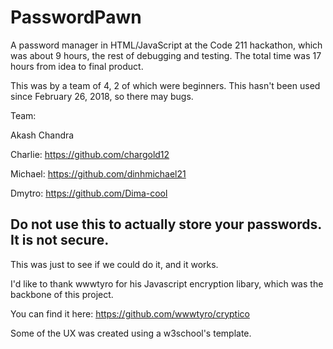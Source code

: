 # PasswordPawn
A password manager in HTML/JavaScript at the Code 211 hackathon, which was about 9 hours, the rest of debugging and testing. The total time was 17 hours from idea to final product.

This was by a team of 4, 2 of which were beginners. This hasn't been used since February 26, 2018, so there may bugs. 


Team:


Akash Chandra


Charlie: https://github.com/chargold12


Michael: https://github.com/dinhmichael21


Dmytro: https://github.com/Dima-cool

## Do not use this to actually store your passwords. It is not secure.  

This was just to see if we could do it, and it works.  

I'd like to thank wwwtyro for his Javascript encryption libary, which was the backbone of this project.

You can find it here:  https://github.com/wwwtyro/cryptico

Some of the UX was created using a w3school's template. 
